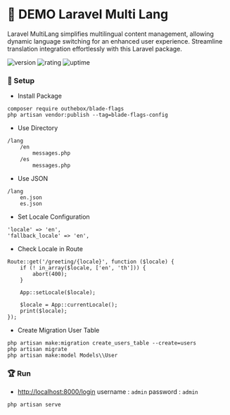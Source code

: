 # 🎉 DEMO Laravel Multi Lang
Laravel MultiLang simplifies multilingual content management, allowing dynamic language switching for an enhanced user experience. Streamline translation integration effortlessly with this Laravel package.

![version](https://img.shields.io/badge/version-1.0-blue)
![rating](https://img.shields.io/badge/rating-★★★★★-yellow)
![uptime](https://img.shields.io/badge/uptime-100%25-brightgreen)

### 🚀 Setup

- Install Package

```
composer require outhebox/blade-flags
php artisan vendor:publish --tag=blade-flags-config
```

- Use Directory

```shell
/lang
    /en
        messages.php
    /es
        messages.php
```

- Use JSON

```shell
/lang
    en.json
    es.json
```

- Set Locale Configuration

```
'locale' => 'en',
'fallback_locale' => 'en',
```

- Check Locale in Route

```
Route::get('/greeting/{locale}', function ($locale) {
    if (! in_array($locale, ['en', 'th'])) {
        abort(400);
    }

    App::setLocale($locale);

    $locale = App::currentLocale();
    print($locale);
});
```

- Create Migration User Table

```
php artisan make:migration create_users_table --create=users
php artisan migrate
php artisan make:model Models\\User
```

### 🏆 Run

- [http://localhost:8000/login](http://localhost:8000/login) username : `admin` password : `admin`

```shell
php artisan serve
```
